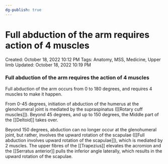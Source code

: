 ```yaml
---
dg-publish: true
---
```


# Full abduction of the arm requires action of 4 muscles

Created: October 18, 2022 10:12 PM
Tags: Anatomy, MSS, Medicine, Upper limb
Updated: October 18, 2022 10:19 PM

### Full abduction of the arm requires the action of 4 muscles

Full abduction of the arm occurs from 0 to 180 degrees, and requires 4 muscles to make it happen.

From 0-45 degrees, initiation of abduction of the humerus at the glenohumeral joint is mediated by the supraspinatus ([[Rotary cuff muscles]]). Beyond 45 degrees, and up to 150 degrees, the Middle part of the [[Deltoid]] takes over.

Beyond 150 degrees, abduction can no longer occur at the glenohumeral joint, but rather, involves the upward rotation of the scapulae ([[Full abduction involves upward rotation of the scapulae]]), which is mediated by 2 muscles. The upper fibres of the [[Trapezius]] elevates the acromion and the [[Serratus anterior]] pulls the inferior angle laterally, which results in the upward rotation of the scapulae.
